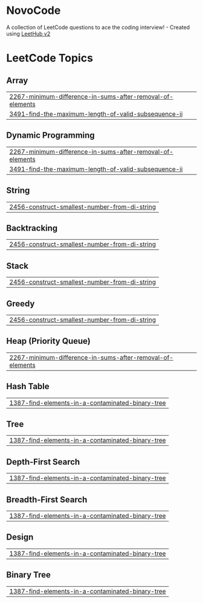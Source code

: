 # NovoCode
A collection of LeetCode questions to ace the coding interview! - Created using [LeetHub v2](https://github.com/arunbhardwaj/LeetHub-2.0)

<!---LeetCode Topics Start-->
# LeetCode Topics
## Array
|  |
| ------- |
| [2267-minimum-difference-in-sums-after-removal-of-elements](https://github.com/SUBHAMDXD/NovoCode/tree/master/2267-minimum-difference-in-sums-after-removal-of-elements) |
| [3491-find-the-maximum-length-of-valid-subsequence-ii](https://github.com/SUBHAMDXD/NovoCode/tree/master/3491-find-the-maximum-length-of-valid-subsequence-ii) |
## Dynamic Programming
|  |
| ------- |
| [2267-minimum-difference-in-sums-after-removal-of-elements](https://github.com/SUBHAMDXD/NovoCode/tree/master/2267-minimum-difference-in-sums-after-removal-of-elements) |
| [3491-find-the-maximum-length-of-valid-subsequence-ii](https://github.com/SUBHAMDXD/NovoCode/tree/master/3491-find-the-maximum-length-of-valid-subsequence-ii) |
## String
|  |
| ------- |
| [2456-construct-smallest-number-from-di-string](https://github.com/SUBHAMDXD/NovoCode/tree/master/2456-construct-smallest-number-from-di-string) |
## Backtracking
|  |
| ------- |
| [2456-construct-smallest-number-from-di-string](https://github.com/SUBHAMDXD/NovoCode/tree/master/2456-construct-smallest-number-from-di-string) |
## Stack
|  |
| ------- |
| [2456-construct-smallest-number-from-di-string](https://github.com/SUBHAMDXD/NovoCode/tree/master/2456-construct-smallest-number-from-di-string) |
## Greedy
|  |
| ------- |
| [2456-construct-smallest-number-from-di-string](https://github.com/SUBHAMDXD/NovoCode/tree/master/2456-construct-smallest-number-from-di-string) |
## Heap (Priority Queue)
|  |
| ------- |
| [2267-minimum-difference-in-sums-after-removal-of-elements](https://github.com/SUBHAMDXD/NovoCode/tree/master/2267-minimum-difference-in-sums-after-removal-of-elements) |
## Hash Table
|  |
| ------- |
| [1387-find-elements-in-a-contaminated-binary-tree](https://github.com/SUBHAMDXD/NovoCode/tree/master/1387-find-elements-in-a-contaminated-binary-tree) |
## Tree
|  |
| ------- |
| [1387-find-elements-in-a-contaminated-binary-tree](https://github.com/SUBHAMDXD/NovoCode/tree/master/1387-find-elements-in-a-contaminated-binary-tree) |
## Depth-First Search
|  |
| ------- |
| [1387-find-elements-in-a-contaminated-binary-tree](https://github.com/SUBHAMDXD/NovoCode/tree/master/1387-find-elements-in-a-contaminated-binary-tree) |
## Breadth-First Search
|  |
| ------- |
| [1387-find-elements-in-a-contaminated-binary-tree](https://github.com/SUBHAMDXD/NovoCode/tree/master/1387-find-elements-in-a-contaminated-binary-tree) |
## Design
|  |
| ------- |
| [1387-find-elements-in-a-contaminated-binary-tree](https://github.com/SUBHAMDXD/NovoCode/tree/master/1387-find-elements-in-a-contaminated-binary-tree) |
## Binary Tree
|  |
| ------- |
| [1387-find-elements-in-a-contaminated-binary-tree](https://github.com/SUBHAMDXD/NovoCode/tree/master/1387-find-elements-in-a-contaminated-binary-tree) |
<!---LeetCode Topics End-->
